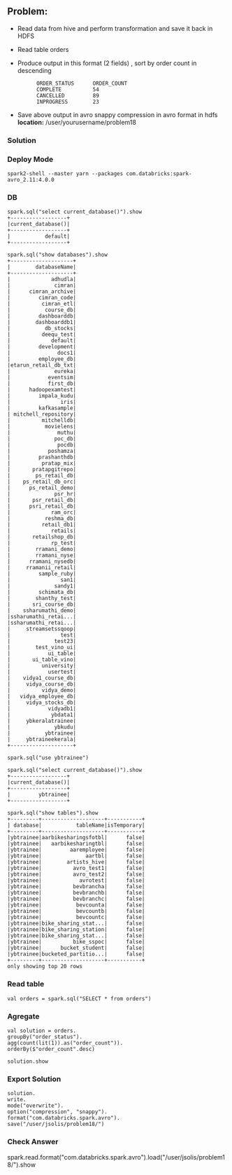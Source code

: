 ## Problem:

- Read data from hive and perform transformation and save it back in HDFS
- Read table orders
- Produce output in this format (2 fields) , sort by order count in descending

            ORDER_STATUS      ORDER_COUNT
            COMPLETE          54
            CANCELLED         89
            INPROGRESS        23

- Save above output in avro snappy compression in avro format in hdfs \
  **location:** /user/yourusername/problem18

### Solution

### Deploy Mode

```
spark2-shell --master yarn --packages com.databricks:spark-avro_2.11:4.0.0
```

### DB

```
spark.sql("select current_database()").show
+------------------+
|current_database()|
+------------------+
|           default|
+------------------+

spark.sql("show databases").show
+--------------------+
|        databaseName|
+--------------------+
|             adhudla|
|              cimran|
|      cimran_archive|
|         cimran_code|
|          cimran_etl|
|           course_db|
|         dashboarddb|
|        dashboarddb1|
|           db_stocks|
|          deequ_test|
|             default|
|         development|
|               docs1|
|         employee_db|
|etarun_retail_db_txt|
|              eureka|
|            eventsim|
|            first_db|
|      hadoopexamtest|
|         impala_kudu|
|                iris|
|         kafkasample|
| mitchell_repository|
|          mitchelldb|
|           movielens|
|               muthu|
|              poc_db|
|               pocdb|
|            poshamza|
|         prashanthdb|
|          pratap_mix|
|       pratapgitrepo|
|        ps_retail_db|
|    ps_retail_db_orc|
|      ps_retail_demo|
|              psr_hr|
|       psr_retail_db|
|      psri_retail_db|
|             ram_orc|
|           reshma_db|
|          retail_db1|
|             retails|
|       retailshop_db|
|             rp_test|
|        rramani_demo|
|        rramani_nyse|
|      rramani_nysedb|
|     rramanii_retail|
|         sample_ruby|
|                san1|
|              sandy1|
|         schimata_db|
|        shanthy_test|
|       sri_course_db|
|    ssharumathi_demo|
|ssharumathi_retai...|
|ssharumathi_retai...|
|     streamsetssqoop|
|                test|
|              test23|
|        test_vino_ui|
|            ui_table|
|       ui_table_vino|
|          university|
|            usertest|
|    vidya1_course_db|
|     vidya_course_db|
|          vidya_demo|
|   vidya_employee_db|
|     vidya_stocks_db|
|            vidyadb1|
|             ybdata1|
|     ybkeralatrainee|
|              ybkudu|
|           ybtrainee|
|     ybtraineekerala|
+--------------------+

spark.sql("use ybtrainee")

spark.sql("select current_database()").show
+------------------+
|current_database()|
+------------------+
|         ybtrainee|
+------------------+

spark.sql("show tables").show
+---------+--------------------+-----------+
| database|           tableName|isTemporary|
+---------+--------------------+-----------+
|ybtrainee|aarbikesharingsfotbl|      false|
|ybtrainee|   aarbikesharingtbl|      false|
|ybtrainee|         aaremployee|      false|
|ybtrainee|              aartbl|      false|
|ybtrainee|        artists_hive|      false|
|ybtrainee|          avro_test1|      false|
|ybtrainee|          avro_test2|      false|
|ybtrainee|            avrotest|      false|
|ybtrainee|          bevbrancha|      false|
|ybtrainee|          bevbranchb|      false|
|ybtrainee|          bevbranchc|      false|
|ybtrainee|           bevcounta|      false|
|ybtrainee|           bevcountb|      false|
|ybtrainee|           bevcountc|      false|
|ybtrainee|bike_sharing_stat...|      false|
|ybtrainee|bike_sharing_station|      false|
|ybtrainee|bike_sharing_stat...|      false|
|ybtrainee|          bike_sspoc|      false|
|ybtrainee|      bucket_student|      false|
|ybtrainee|bucketed_partitio...|      false|
+---------+--------------------+-----------+
only showing top 20 rows
```

### Read table

```
val orders = spark.sql("SELECT * from orders")
```

### Agregate

```
val solution = orders.
groupBy("order_status").
agg(count(lit(1)).as("order_count")).
orderBy($"order_count".desc)

solution.show
```

### Export Solution

```
solution.
write.
mode("overwrite").
option("compression", "snappy").
format("com.databricks.spark.avro").
save("/user/jsolis/problem18/")
```

### Check Answer

spark.read.format("com.databricks.spark.avro").load("/user/jsolis/problem18/").show
